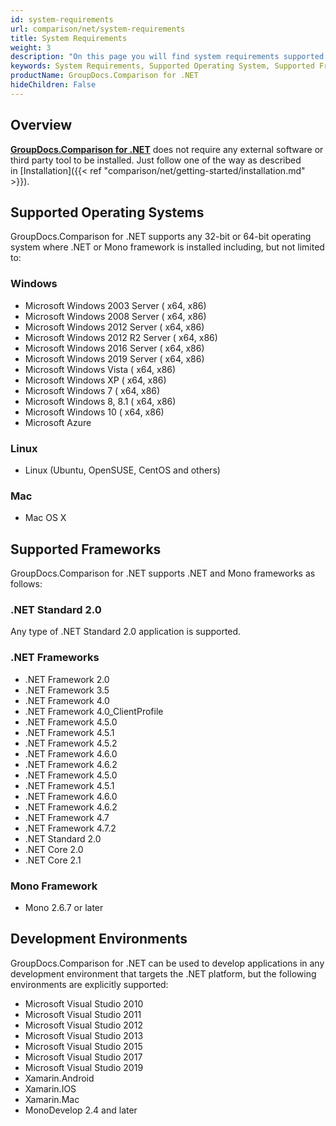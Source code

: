 ```yaml
---
id: system-requirements
url: comparison/net/system-requirements
title: System Requirements
weight: 3
description: "On this page you will find system requirements supported platforms, development environments. GroupDocs.Comparison for .NET does not require any external software or third party tool to be installed."
keywords: System Requirements, Supported Operating System, Supported Frameworks
productName: GroupDocs.Comparison for .NET
hideChildren: False
---
```

## Overview

**[GroupDocs.Comparison for .NET](https://products.groupdocs.com/comparison/net)** does not require any external software or third party tool to be installed. Just follow one of the way as described in [Installation]({{< ref "comparison/net/getting-started/installation.md" >}}).

## Supported Operating Systems

GroupDocs.Comparison for .NET supports any 32-bit or 64-bit operating system where .NET or Mono framework is installed including, but not limited to:

### Windows

*   Microsoft Windows 2003 Server ( x64, x86)
*   Microsoft Windows 2008 Server ( x64, x86)
*   Microsoft Windows 2012 Server ( x64, x86)
*   Microsoft Windows 2012 R2 Server ( x64, x86)
*   Microsoft Windows 2016 Server ( x64, x86)
*   Microsoft Windows 2019 Server ( x64, x86)
*   Microsoft Windows Vista ( x64, x86)
*   Microsoft Windows XP ( x64, x86)
*   Microsoft Windows 7 ( x64, x86)
*   Microsoft Windows 8, 8.1 ( x64, x86)
*   Microsoft Windows 10 ( x64, x86)
*   Microsoft Azure

### Linux

*   Linux (Ubuntu, OpenSUSE, CentOS and others)

### Mac

*   Mac OS X

## Supported Frameworks

GroupDocs.Comparison for .NET supports .NET and Mono frameworks as follows:

### .NET Standard 2.0

Any type of .NET Standard 2.0 application is supported.

### .NET Frameworks

*   .NET Framework 2.0
*   .NET Framework 3.5
*   .NET Framework 4.0
*   .NET Framework 4.0\_ClientProfile
*   .NET Framework 4.5.0
*   .NET Framework 4.5.1
*   .NET Framework 4.5.2
*   .NET Framework 4.6.0
*   .NET Framework 4.6.2
*   .NET Framework 4.5.0
*   .NET Framework 4.5.1
*   .NET Framework 4.6.0
*   .NET Framework 4.6.2
*   .NET Framework 4.7
*   .NET Framework 4.7.2
*   .NET Standard 2.0 
*   .NET Core 2.0
*   .NET Core 2.1

### Mono Framework

*   Mono 2.6.7 or later

## Development Environments

GroupDocs.Comparison for .NET can be used to develop applications in any development environment that targets the .NET platform, but the following environments are explicitly supported:

*   Microsoft Visual Studio 2010
*   Microsoft Visual Studio 2011
*   Microsoft Visual Studio 2012
*   Microsoft Visual Studio 2013
*   Microsoft Visual Studio 2015
*   Microsoft Visual Studio 2017
*   Microsoft Visual Studio 2019
*   Xamarin.Android
*   Xamarin.IOS
*   Xamarin.Mac
*   MonoDevelop 2.4 and later
